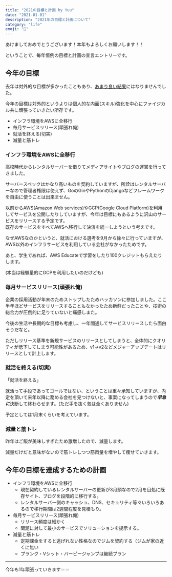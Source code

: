 ```yaml
---
title: "2021の目標と計画 by Yuu"
date: "2021-01-01"
description: "2021年の目標と計画について"
category: "life"
emoji: "📅"
---
```


あけましておめでとうございます！本年もよろしくお願いします！！

ということで、毎年恒例の目標と計画の宣言エントリーです。

## 今年の目標
去年は対外的な目標が多かったこともあり、[あまり良い結果](/about2020/)にはなりませんでした。

今年の目標は対外的というよりは個人的な内面(スキル)強化を中心にファイジカル共に頑張っていきたい所存です。

- インフラ環境をAWSに全移行
- 毎月サービスリリース(頑張れ俺)
- 就活を終える(切実)
- 減量と筋トレ

### インフラ環境をAWSに全移行
高校時代からレンタルサーバーを借りてメディアサイトやブログの運営を行ってきました。

サーバースペックはかなり高いものを契約していますが、所詮はレンタルサーバーなので管理者権限は使えず、GoのGinやPythonのDjangoなどフレームワークを自由に使うことは出来ません。

以前からAWS(Amazon Web services)やGCP(Google Cloud Platform)を利用してサービスを公開したりしていますが、今年は目標にもあるように沢山のサービスをリリースする予定です。  
既存のサービスをすべてAWSへ移行して決済を統一しようという考えです。

なぜAWSなのかというと、就活における選考を9月から徐々に行っていますが、AWS以外のインフラサービスを利用している会社がなかったためです。

あと、学生であれば、AWS Educateで学習をしたり100クレジットもらえたりします。

(本当は経験量的にGCPを利用したいのだけども)

### 毎月サービスリリース(頑張れ俺)
企業の採用活動が年末のためストップしたためハッカソンに参加しました。ここ半年ほどサービスをリリースすることもなかったため新鮮だったことや、技術の総合力が圧倒的に足りていないと痛感しまた。

今後の生活や長期的な目標も考慮し、一年間通してサービスリリースしたら面白そうだなと。

ただしリリース基準を新規サービスのリリースとしてしまうと、全体的にクオリティが低下してしまう可能性があるため、v1->v2などメジャーアップデートはリリースとして計上します。

### 就活を終える(切実)
「就活を終える」

就活って手段であってゴールではない、ということは重々承知していますが、内定を頂いて来年以降に務める会社を見つけないと、事案になってしまうので***早急に***決断して終わらせます。(ただ手を抜く気は全くありません)

予定としては1月末くらいを考えています。

### 減量と筋トレ
昨年はご飯が美味しすぎたため激増したので、減量します。

減量だけだと意味がないので筋トレしつつ筋肉量を増やして痩せていきます。

## 今年の目標を達成するための計画
- インフラ環境をAWSに全移行
    - 現在契約しているレンタルサーバーの更新が3月頭なので2月を目処に既存サイト、ブログを段階的に移行する。
    - レンタルサーバー側のキャッシュ、DNS、セキュリティ等々いろいろあるので移行期間は2週間程度を見積もり。
- 毎月サービスリリース(頑張れ俺)
    - リリース頻度は細かく
    - 問題に対して最小のサービスでソリューションを提示する。
- 減量と筋トレ
    - 定期課金をすると逃げれない性格なのでジムを契約する（ジムが家の近くに無い
    - プランク・Vシット・バーピージャンプは継続プラン

---

今年も1年頑張っていきます＝＝
